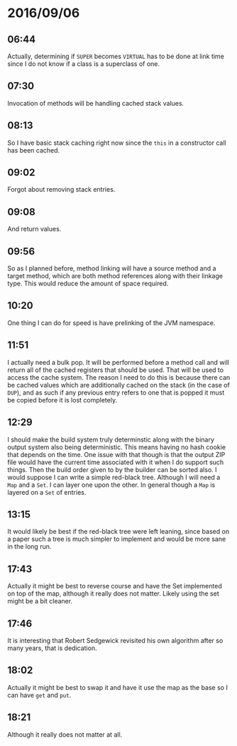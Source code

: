 # 2016/09/06

## 06:44

Actually, determining if `SUPER` becomes `VIRTUAL` has to be done at link time
since I do not know if a class is a superclass of one.

## 07:30

Invocation of methods will be handling cached stack values.

## 08:13

So I have basic stack caching right now since the `this` in a constructor call
has been cached.

## 09:02

Forgot about removing stack entries.

## 09:08

And return values.

## 09:56

So as I planned before, method linking will have a source method and a target
method, which are both method references along with their linkage type. This
would reduce the amount of space required.

## 10:20

One thing I can do for speed is have prelinking of the JVM namespace.

## 11:51

I actually need a bulk pop. It will be performed before a method call and
will return all of the cached registers that should be used. That will be used
to access the cache system. The reason I need to do this is because there can
be cached values which are additionally cached on the stack (in the case of
`DUP`), and as such if any previous entry refers to one that is popped it must
be copied before it is lost completely.

## 12:29

I should make the build system truly determinstic along with the binary output
system also being deterministic. This means having no hash cookie that depends
on the time. One issue with that though is that the output ZIP file would have
the current time associated with it when I do support such things. Then the
build order given to by the builder can be sorted also. I would suppose I can
write a simple red-black tree. Although I will need a `Map` and a `Set`. I
can layer one upon the other. In general though a `Map` is layered on a `Set`
of entries.

## 13:15

It would likely be best if the red-black tree were left leaning, since based
on a paper such a tree is much simpler to implement and would be more sane in
the long run.

## 17:43

Actually it might be best to reverse course and have the Set implemented on
top of the map, although it really does not matter. Likely using the set might
be a bit cleaner.

## 17:46

It is interesting that Robert Sedgewick revisited his own algorithm after so
many years, that is dedication.

## 18:02

Actually it might be best to swap it and have it use the map as the base so I
can have `get` and `put`.

## 18:21

Although it really does not matter at all.

